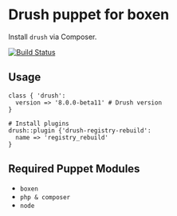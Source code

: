 # Drush puppet for boxen

Install `drush` via Composer.

[![Build Status](https://travis-ci.org/jenslind/puppet-drush.svg?branch=master)](https://travis-ci.org/jenslind/puppet-drush)

## Usage

```puppet
class { 'drush':
  version => '8.0.0-beta11' # Drush version
}

# Install plugins
drush::plugin {'drush-registry-rebuild':
  name => 'registry_rebuild'
}
```

## Required Puppet Modules

* `boxen`
* `php & composer`
* `node`
